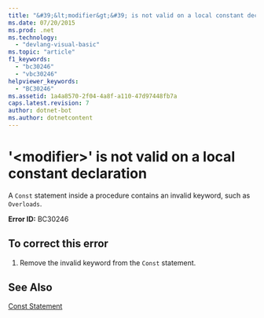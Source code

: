```yaml
---
title: "&#39;&lt;modifier&gt;&#39; is not valid on a local constant declaration"
ms.date: 07/20/2015
ms.prod: .net
ms.technology: 
  - "devlang-visual-basic"
ms.topic: "article"
f1_keywords: 
  - "bc30246"
  - "vbc30246"
helpviewer_keywords: 
  - "BC30246"
ms.assetid: 1a4a8570-2f04-4a8f-a110-47d97448fb7a
caps.latest.revision: 7
author: dotnet-bot
ms.author: dotnetcontent
---
```

# &#39;&lt;modifier&gt;&#39; is not valid on a local constant declaration
A `Const` statement inside a procedure contains an invalid keyword, such as `Overloads`.  
  
 **Error ID:** BC30246  
  
## To correct this error  
  
1.  Remove the invalid keyword from the `Const` statement.  
  
## See Also  
 [Const Statement](../../visual-basic/language-reference/statements/const-statement.md)
